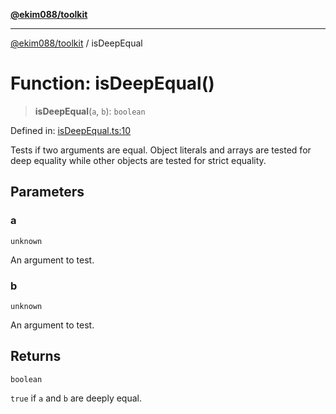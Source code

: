 [**@ekim088/toolkit**](../README.md)

---

[@ekim088/toolkit](../README.md) / isDeepEqual

# Function: isDeepEqual()

> **isDeepEqual**(`a`, `b`): `boolean`

Defined in: [isDeepEqual.ts:10](https://github.com/ekim088/toolkit/blob/3865ce9c006f2b33f0fd65a427db970a598ee1af/src/isDeepEqual.ts#L10)

Tests if two arguments are equal. Object literals and arrays are tested for
deep equality while other objects are tested for strict equality.

## Parameters

### a

`unknown`

An argument to test.

### b

`unknown`

An argument to test.

## Returns

`boolean`

`true` if `a` and `b` are deeply equal.
